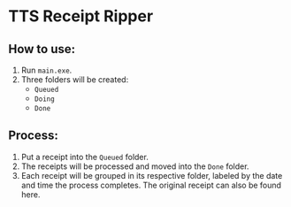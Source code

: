 # TTS Receipt Ripper

## How to use:
1. Run `main.exe`.
2. Three folders will be created:
   - `Queued`
   - `Doing`
   - `Done`

## Process:
1. Put a receipt into the `Queued` folder.
2. The receipts will be processed and moved into the `Done` folder.
3. Each receipt will be grouped in its respective folder, labeled by the date and time the process completes. The original receipt can also be found here.
